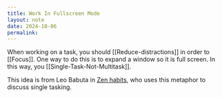```yaml
---
title: Work In Fullscreen Mode
layout: note
date: 2024-10-06
permalink:
---
```


When working on a task, you should [[Reduce-distractions]]  in order to [[Focus]]. One way to do this is to expand a window so it is full screen. In this way, you [[Single-Task-Not-Multitask]].

This idea is from Leo Babuta in [Zen habits](https://zenhabits.net/full-screen/), who uses this metaphor to discuss single tasking.

